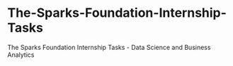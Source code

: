 # The-Sparks-Foundation-Internship-Tasks
The Sparks Foundation Internship Tasks - Data Science and Business Analytics
